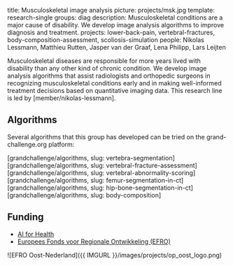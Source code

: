 title: Musculoskeletal image analysis
picture: projects/msk.jpg
template: research-single
groups: diag
description: Musculoskeletal conditions are a major cause of disability. We develop image analysis algorithms to improve diagnosis and treatment.
projects: lower-back-pain, vertebral-fractures, body-composition-assessment, scoliosis-simulation
people: Nikolas Lessmann, Matthieu Rutten, Jasper van der Graaf, Lena Philipp, Lars Leijten

Musculoskeletal diseases are responsible for more years lived with disability than any other kind of chronic condition. We develop image analysis algorithms that assist radiologists and orthopedic surgeons in recognizing musculoskeletal conditions early and in making well-informed treatment decisions based on quantitative imaging data. This research line is led by [member/nikolas-lessmann].

## Algorithms

Several algorithms that this group has developed can be tried on the grand-challenge.org platform:

<div class="row mt-4">
  [grandchallenge/algorithms, slug: vertebra-segmentation]
  [grandchallenge/algorithms, slug: vertebral-fracture-assessment]
  [grandchallenge/algorithms, slug: vertebral-abnormality-scoring]
  [grandchallenge/algorithms, slug: femur-segmentation-in-ct]
  [grandchallenge/algorithms, slug: hip-bone-segmentation-in-ct]
  [grandchallenge/algorithms, slug: body-composition]
</div>


## Funding
* [AI for Health](https://www.ai-for-health.nl/)
* [Europees Fonds voor Regionale Ontwikkeling (EFRO)](http://www.op-oost.eu/)

![EFRO Oost-Nederland]({{ IMGURL }}/images/projects/op_oost_logo.png)

